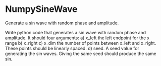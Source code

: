 # NumpySineWave
Generate a sin wave with random phase and amplitude.

Write python code that generates a sin wave with random phase and amplitude. It should four arguments: 
a) x_left the left endpoint for the x range
b) x_right 
c) x_dim the number of points between x_left and x_right. These points should be linearly spaced. 
d) seed. A seed value for generating the sin waves. Giving the same seed should produce the same sin. 
